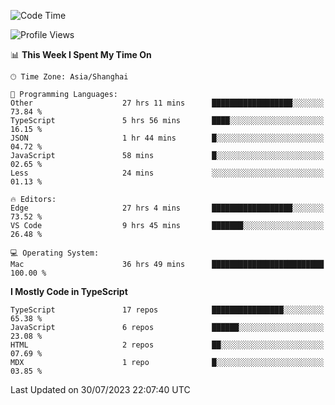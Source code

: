 <!--START_SECTION:waka-->
![Code Time](http://img.shields.io/badge/Code%20Time-4%2C903%20hrs%2011%20mins-blue)

![Profile Views](http://img.shields.io/badge/Profile%20Views-1-blue)

📊 **This Week I Spent My Time On** 

```text
🕑︎ Time Zone: Asia/Shanghai

💬 Programming Languages: 
Other                    27 hrs 11 mins      ██████████████████░░░░░░░   73.84 % 
TypeScript               5 hrs 56 mins       ████░░░░░░░░░░░░░░░░░░░░░   16.15 % 
JSON                     1 hr 44 mins        █░░░░░░░░░░░░░░░░░░░░░░░░   04.72 % 
JavaScript               58 mins             █░░░░░░░░░░░░░░░░░░░░░░░░   02.65 % 
Less                     24 mins             ░░░░░░░░░░░░░░░░░░░░░░░░░   01.13 % 

🔥 Editors: 
Edge                     27 hrs 4 mins       ██████████████████░░░░░░░   73.52 % 
VS Code                  9 hrs 45 mins       ███████░░░░░░░░░░░░░░░░░░   26.48 % 

💻 Operating System: 
Mac                      36 hrs 49 mins      █████████████████████████   100.00 % 
```

**I Mostly Code in TypeScript** 

```text
TypeScript               17 repos            ████████████████░░░░░░░░░   65.38 % 
JavaScript               6 repos             ██████░░░░░░░░░░░░░░░░░░░   23.08 % 
HTML                     2 repos             ██░░░░░░░░░░░░░░░░░░░░░░░   07.69 % 
MDX                      1 repo              █░░░░░░░░░░░░░░░░░░░░░░░░   03.85 % 
```




 Last Updated on 30/07/2023 22:07:40 UTC
<!--END_SECTION:waka-->
